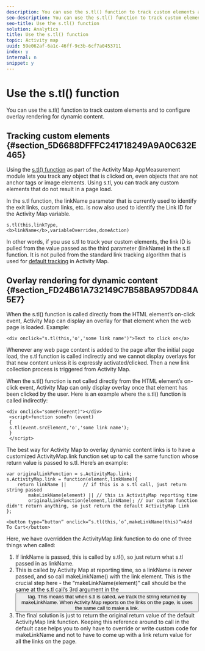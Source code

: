 ```yaml
---
description: You can use the s.tl() function to track custom elements and to configure overlay rendering for dynamic content.
seo-description: You can use the s.tl() function to track custom elements and to configure overlay rendering for dynamic content.
seo-title: Use the s.tl() function
solution: Analytics
title: Use the s.tl() function
topic: Activity map
uuid: 59e062af-6a1c-46ff-9c3b-6cf7a0453711
index: y
internal: n
snippet: y
---
```


# Use the s.tl() function

You can use the s.tl() function to track custom elements and to configure overlay rendering for dynamic content.

## Tracking custom elements {#section_5D6688DFFFC241718249A9A0C632E465}

Using the [s.tl() function](https://marketing.adobe.com/resources/help/en_US/sc/implement/function_tl.html) as part of the Activity Map AppMeasurement module lets you track any object that is clicked on, even objects that are not anchor tags or image elements. Using s.tl, you can track any custom elements that do not result in a page load.

In the s.tl function, the linkName parameter that is currently used to identify the exit links, custom links, etc. is now also used to identify the Link ID for the Activity Map variable.

```
s.tl(this,linkType, 
<b>linkName</b>,variableOverrides,doneAction)
```

In other words, if you use s.tl to track your custom elements, the link ID is pulled from the value passed as the third parameter (linkName) in the s.tl function. It is not pulled from the standard link tracking algorithm that is used for [default tracking](/home/analyze/activity-map/activitymap-link-tracking/activitymap-link-tracking-methodology.md) in Activity Map.

## Overlay rendering for dynamic content {#section_FD24B61A732149C7B58BA957DD84A5E7}

When the s.tl() function is called directly from the HTML element’s on-click event, Activity Map can display an overlay for that element when the web page is loaded. Example:

```
<div onclick="s.tl(this,'o','some link name')">Text to click on</a>
```

Whenever any web page content is added to the page after the initial page load, the s.tl function is called indirectly and we cannot display overlays for that new content unless it is expressly activated/clicked. Then a new link collection process is triggered from Activity Map.

When the s.tl() function is not called directly from the HTML element’s on-click event, Activity Map can only display overlay once that element has been clicked by the user. Here is an example where the s.tl() function is called indirectly:

```
<div onclick="someFn(event)"></div> 
 <script>function someFn (event) 
 {    
 s.tl(event.srcElement,'o','some link name'); 
 } 
 </script>
```

The best way for Activity Map to overlay dynamic content links is to have a customized ActivityMap.link function set up to call the same function whose return value is passed to s.tl. Here’s an example:

```
var originalLinkFunction = s.ActivityMap.link; 
s.ActivityMap.link = function(element,linkName){ 
    return linkName ||      // if this is a s.tl call, just return string passed 
        makeLinkName(element) || // this is ActivityMap reporting time 
        originalLinkFunction(element,linkName); // our custom function didn't return anything, so just return the default ActivityMap Link 
};
```

```
<button type=”button” onclick=”s.tl(this,’o’,makeLinkName(this)”>Add To Cart</button>
```

Here, we have overridden the ActivityMap.link function to do one of three things when called:

1. If linkName is passed, this is called by s.tl(), so just return what s.tl passed in as linkName. 
1. This is called by Activity Map at reporting time, so a linkName is never passed, and so call makeLinkName() with the link element. This is the crucial step here - the “makeLinkName(element)” call should be the same at the s.tl call’s 3rd argument in the <button> tag. This means that when s.tl is called, we track the string returned by makeLinkName. When Activity Map reports on the links on the page, is uses the same call to make a link. 
1. The final solution is just to return the original return value of the default ActivityMap link function. Keeping this reference around to call in the default case helps you to only have to override or write custom code for makeLinkName and not to have to come up with a link return value for all the links on the page.

